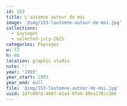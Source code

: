 ```yaml
---
id: 153
title: L'automne autour de moi
image: '@img/153-lautomne-autour-de-moi.jpg'
collections:
  - paysages
  - selected-july-2025
categories: Paysages
w: 73
h: 60
location: graphic studio
note: ''
year: '1993'
year_start: 1993
year_end: null
file: '@img/153-lautomne-autour-de-moi.jpg'
uuid: 1dfc887d-4b07-41a4-9fab-30ea178cc306
---
```


